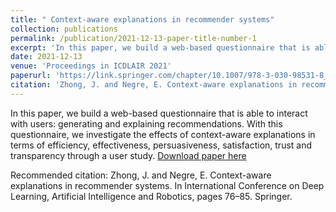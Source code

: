 ```yaml
---
title: " Context-aware explanations in recommender systems"
collection: publications
permalink: /publication/2021-12-13-paper-title-number-1
excerpt: 'In this paper, we build a web-based questionnaire that is able to interact with users: generating and explaining recommendations. With this questionnaire, we investigate the effects of context-aware explanations in terms of efficiency, effectiveness, persuasiveness, satisfaction, trust and transparency through a user study.'
date: 2021-12-13
venue: 'Proceedings in ICDLAIR 2021'
paperurl: 'https://link.springer.com/chapter/10.1007/978-3-030-98531-8_8'
citation: 'Zhong, J. and Negre, E. Context-aware explanations in recommender systems. In International Conference on Deep Learning, Artificial Intelligence and Robotics, pages 76–85. Springer.'
---
```

In this paper, we build a web-based questionnaire that is able to interact with users: generating and explaining recommendations. With this questionnaire, we investigate the effects of context-aware explanations in terms of efficiency, effectiveness, persuasiveness, satisfaction, trust and transparency through a user study.
[Download paper here](https://link.springer.com/chapter/10.1007/978-3-030-98531-8_8)

Recommended citation: Zhong, J. and Negre, E. Context-aware explanations in recommender systems. In International Conference on Deep Learning, Artificial Intelligence and Robotics, pages 76–85. Springer.
